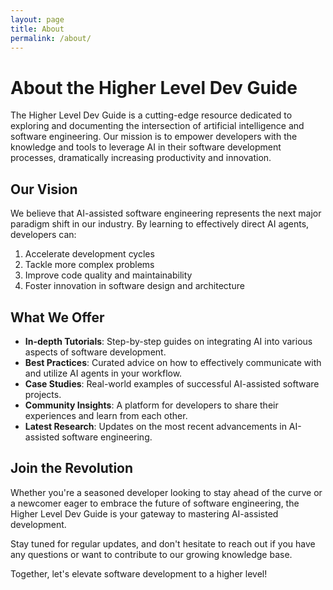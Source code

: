 ```yaml
---
layout: page
title: About
permalink: /about/
---
```


# About the Higher Level Dev Guide

The Higher Level Dev Guide is a cutting-edge resource dedicated to exploring and documenting the intersection of artificial intelligence and software engineering. Our mission is to empower developers with the knowledge and tools to leverage AI in their software development processes, dramatically increasing productivity and innovation.

## Our Vision

We believe that AI-assisted software engineering represents the next major paradigm shift in our industry. By learning to effectively direct AI agents, developers can:

1. Accelerate development cycles
2. Tackle more complex problems
3. Improve code quality and maintainability
4. Foster innovation in software design and architecture

## What We Offer

- **In-depth Tutorials**: Step-by-step guides on integrating AI into various aspects of software development.
- **Best Practices**: Curated advice on how to effectively communicate with and utilize AI agents in your workflow.
- **Case Studies**: Real-world examples of successful AI-assisted software projects.
- **Community Insights**: A platform for developers to share their experiences and learn from each other.
- **Latest Research**: Updates on the most recent advancements in AI-assisted software engineering.

## Join the Revolution

Whether you're a seasoned developer looking to stay ahead of the curve or a newcomer eager to embrace the future of software engineering, the Higher Level Dev Guide is your gateway to mastering AI-assisted development.

Stay tuned for regular updates, and don't hesitate to reach out if you have any questions or want to contribute to our growing knowledge base.

Together, let's elevate software development to a higher level!
